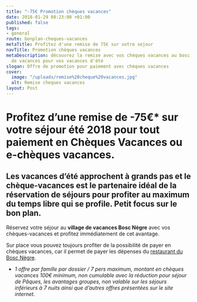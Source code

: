 ```yaml
---
title: "-75€ Promotion chèques vacances"
date: 2018-01-29 08:23:00 +01:00
published: false
tags:
- general
route: bonplan-cheques-vacances
metaTitle: Profitez d'une remise de 75€ sur votre sejour
navTitle: Promotion chèques vacances
metaDescription: découvrez la remise avec vos chèques vacances au bosc negre village
  de vacances pour vos vacances d'été
slogan: Offre de promotion pour paiement avec chèques vacances
cover:
  image: "/uploads/remise%20cheque%20vacances.jpg"
  alt: Remise cheques vacances
layout: Post
---
```


# Profitez d’une remise de -75€\* sur votre séjour été 2018 pour tout paiement en Chèques Vacances ou e-chèques vacances.

## Les vacances d’été approchent à grands pas et le chèque-vacances est le partenaire idéal de la réservation de séjours pour profiter au maximum du temps libre qui se profile. Petit focus sur le bon plan.

Réservez votre séjour au **village de vacances Bosc Nègre** avec vos chèques-vacances et profitez immédiatement de cet avantage.

Sur place vous pouvez toujours profiter de la possibilité de payer en chèques vacances, car il permet de payer les dépenses du [restaurant du Bosc Nègre](https://www.boscnegre-vacances.com/restaurant/).

- _1 offre par famille par dossier / 7 pers maximum, montant en chèques vacances 100€ minimum, non cumulable avec la réduction pour séjour de Pâques, les avantages groupes, non valable sur les séjours inférieurs à 7 nuits ainsi que d’autres offres présentées sur le site internet._
